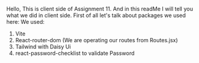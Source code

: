 Hello, This is client side of Assignment 11. And in this readMe I will tell you what we did in client side. First of all let's talk about packages we used here:
We used: 
1. Vite
2. React-router-dom (We are operating our routes from Routes.jsx)
3. Tailwind with Daisy Ui
4. react-password-checklist to validate Password

